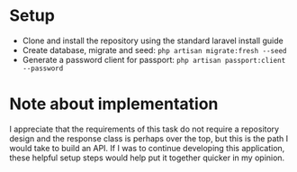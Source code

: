# Setup
* Clone and install the repository using the standard laravel install guide
* Create database, migrate and seed: `php artisan migrate:fresh --seed`
* Generate a password client for passport: `php artisan passport:client --password` 

# Note about implementation
I appreciate that the requirements of this task do not require a repository design and the response class is perhaps 
over the top, but this is the path I would take to build an API. If I was to continue developing this application,
these helpful setup steps would help put it together quicker in my opinion. 
